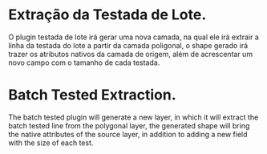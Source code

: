 <h1>Extração da Testada de Lote.</h1>
<p>O plugin testada de lote irá gerar uma nova camada, na qual ele irá extrair a linha da testada do lote a partir da camada poligonal, o shape gerado irá trazer os atributos nativos da camada de origem, além de acrescentar um novo campo com o tamanho de cada testada.</p>

<h1>Batch Tested Extraction.</h1>
<p>The batch tested plugin will generate a new layer, in which it will extract the batch tested line from the polygonal layer, the generated shape will bring the native attributes of the source layer, in addition to adding a new field with the size of each test.</p>
